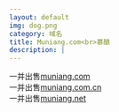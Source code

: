 ```yaml
---
layout: default
img: dog.png
category: 域名
title: Muniang.com<br>慕酿
description: |
---
```

  一并出售[muniang.com](http://www.psdcovers.com/)<br>一并出售[muniang.com.cn](http://www.psdcovers.com/)<br>一并出售[muniang.net](http://www.psdcovers.com/)
